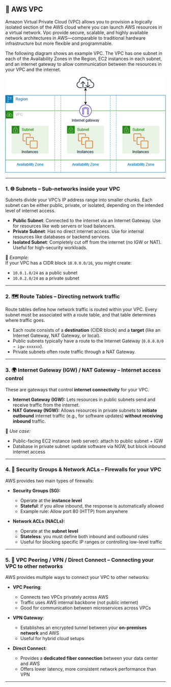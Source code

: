 ## 🧱 AWS VPC 

Amazon Virtual Private Cloud (VPC) allows you to provision a logically isolated section of the AWS cloud where you can launch AWS resources in a virtual network. Vpc provide secure, scalable, and highly available network architectures in AWS—comparable to traditional hardware infrastructure but more flexible and programmable.

The following diagram shows an example VPC. The VPC has one subnet in each of the Availability Zones in the Region, EC2 instances in each subnet, and an internet gateway to allow communication between the resources in your VPC and the internet.




![AWS VPC Diagram](how-it-works.png)

---

### 1. 🌐 **Subnets** – Sub-networks inside your VPC

Subnets divide your VPC’s IP address range into smaller chunks. Each subnet can be either public, private, or isolated, depending on the intended level of internet access.

- **Public Subnet**: Connected to the internet via an Internet Gateway. Use for resources like web servers or load balancers.
- **Private Subnet**: Has no direct internet access. Use for internal resources like databases or backend services.
- **Isolated Subnet**: Completely cut off from the internet (no IGW or NAT). Useful for high-security workloads.

📘 *Example:*  
If your VPC has a CIDR block `10.0.0.0/16`, you might create:
- `10.0.1.0/24` as a public subnet
- `10.0.2.0/24` as a private subnet

---

### 2. 🗺️ **Route Tables** – Directing network traffic

Route tables define how network traffic is routed within your VPC. Every subnet must be associated with a route table, and that table determines where traffic goes.

- Each route consists of a **destination** (CIDR block) and a **target** (like an Internet Gateway, NAT Gateway, or local).
- Public subnets typically have a route to the Internet Gateway (`0.0.0.0/0 → igw-xxxxxx`).
- Private subnets often route traffic through a NAT Gateway.


---

### 3. 🌍 **Internet Gateway (IGW) / NAT Gateway** – Internet access control

These are gateways that control **internet connectivity** for your VPC.

- **Internet Gateway (IGW):** Lets resources in public subnets send and receive traffic from the internet.
- **NAT Gateway (NGW):** Allows resources in private subnets to **initiate outbound** internet traffic (e.g., for software updates) **without receiving inbound** traffic.

📘 *Use case:*  
- Public-facing EC2 instance (web server): attach to public subnet + IGW  
- Database in private subnet: update software via NGW, but block inbound internet access

---

### 4. 🔐 **Security Groups & Network ACLs** – Firewalls for your VPC

AWS provides two main types of firewalls:

- **Security Groups (SG):**
  - Operate at the **instance level**
  - **Stateful**: if you allow inbound, the response is automatically allowed
  - Example rule: Allow port 80 (HTTP) from anywhere

- **Network ACLs (NACLs):**
  - Operate at the **subnet level**
  - **Stateless**: you must define both inbound and outbound rules
  - Useful for blocking specific IP ranges or controlling low-level traffic


---

### 5. 🔄 **VPC Peering / VPN / Direct Connect** – Connecting your VPC to other networks

AWS provides multiple ways to connect your VPC to other networks:

- **VPC Peering**:
  - Connects two VPCs privately across AWS
  - Traffic uses AWS internal backbone (not public internet)
  - Good for communication between microservices across VPCs

- **VPN Gateway**:
  - Establishes an encrypted tunnel between your **on-premises network** and AWS
  - Useful for hybrid cloud setups

- **Direct Connect**:
  - Provides a **dedicated fiber connection** between your data center and AWS
  - Offers lower latency, more consistent network performance than VPN


---


